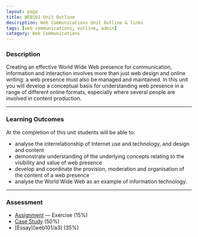 ```yaml
---
layout: page
title: WEB101 Unit Outline
description: Web Communications Unit Outline & links
tags: [web communications, outline, admin]
category: Web Communications
---
```


### Description
Creating an effective World Wide Web presence for communication, information and interaction involves more than just web design and online writing: a web presence must also be managed and maintained.
In this unit you will develop a conceptual basis for understanding web presence in a range of different online formats, especially where several people are involved in content production.

---


### Learning Outcomes
At the completion of this unit students will be able to:
- analyse the interrelationship of Internet use and technology, and design and content
- demonstrate understanding of the underlying concepts relating to the visibility and value of web presence
- develop and coordinate the provision, moderation and organisation of the content of a web presence
- analyse the World Wide Web as an example of information technology.


--- 



### Assessment
- [Assignment](/web101/a1/) — Exercise (15%)
- [Case Study](web101/a2) (50%)
- [Essay](web101/a3] (35%)

